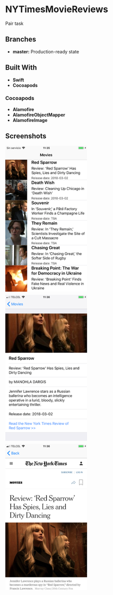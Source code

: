 # NYTimesMovieReviews
Pair task

## Branches

*   __master:__ Production-ready state

## Built With

*   __Swift__
*   __Cocoapods__

### Cocoapods

*   __Alamofire__
*   __AlamofireObjectMapper__
*   __AlamofireImage__

## Screenshots
<div style="display: flex; flex-wrap: wrap; align-items: center; justify-content: space-between;">
<img src="https://raw.githubusercontent.com/claucgmz/NYTimesMovieReviews/master/Screenshots/1.PNG?raw=true" height="460" style="margin-bottom: 10px">
<img src="https://raw.githubusercontent.com/claucgmz/NYTimesMovieReviews/master/Screenshots/2.PNG?raw=true" height="460" style="margin-bottom: 10px">
<img src="https://raw.githubusercontent.com/claucgmz/NYTimesMovieReviews/master/Screenshots/3.PNG?raw=true" height="460" style="margin-bottom: 10px">
</div>
